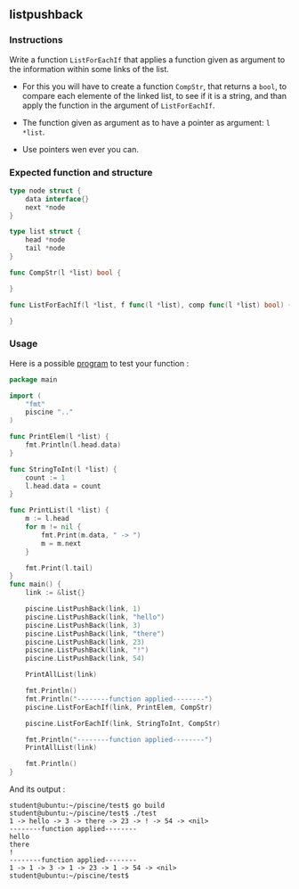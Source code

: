 ## listpushback

### Instructions

Write a function `ListForEachIf` that applies a function given as argument to the information within some links of the list. 

- For this you will have to create a function `CompStr`, that returns a `bool`, to compare each elemente of the linked list, to see if it is a string, and than apply the function in the argument of `ListForEachIf`.

- The function given as argument as to have a pointer as argument: `l *list`.

- Use pointers wen ever you can.

### Expected function and structure

```go
type node struct {
	data interface{}
	next *node
}

type list struct {
	head *node
	tail *node
}

func CompStr(l *list) bool {

}

func ListForEachIf(l *list, f func(l *list), comp func(l *list) bool) {

}
```

### Usage

Here is a possible [program](TODO-LINK) to test your function :

```go
package main

import (
	"fmt"
	piscine ".."
)

func PrintElem(l *list) {
	fmt.Println(l.head.data)
}

func StringToInt(l *list) {
	count := 1
	l.head.data = count
}

func PrintList(l *list) {
	m := l.head
	for m != nil {
		fmt.Print(m.data, " -> ")
		m = m.next
	}

	fmt.Print(l.tail)
}
func main() {
	link := &list{}

	piscine.ListPushBack(link, 1)
	piscine.ListPushBack(link, "hello")
	piscine.ListPushBack(link, 3)
	piscine.ListPushBack(link, "there")
	piscine.ListPushBack(link, 23)
	piscine.ListPushBack(link, "!")
	piscine.ListPushBack(link, 54)

	PrintAllList(link)

	fmt.Println()
	fmt.Println("--------function applied--------")
	piscine.ListForEachIf(link, PrintElem, CompStr)

	piscine.ListForEachIf(link, StringToInt, CompStr)

	fmt.Println("--------function applied--------")
	PrintAllList(link)

	fmt.Println()
}
```

And its output :

```console
student@ubuntu:~/piscine/test$ go build
student@ubuntu:~/piscine/test$ ./test
1 -> hello -> 3 -> there -> 23 -> ! -> 54 -> <nil>
--------function applied--------
hello
there
!
--------function applied--------
1 -> 1 -> 3 -> 1 -> 23 -> 1 -> 54 -> <nil>
student@ubuntu:~/piscine/test$
```
